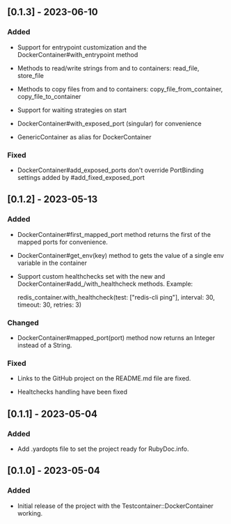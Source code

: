 ## [0.1.3] - 2023-06-10

### Added

- Support for entrypoint customization and the DockerContainer#with_entrypoint method

- Methods to read/write strings from and to containers: read_file, store_file

- Methods to copy files from and to containers: copy_file_from_container, copy_file_to_container

- Support for waiting strategies on start

- DockerContainer#with_exposed_port (singular) for convenience

- GenericContainer as alias for DockerContainer

### Fixed

- DockerContainer#add_exposed_ports don't override PortBinding settings added by #add_fixed_exposed_port


## [0.1.2] - 2023-05-13

### Added

- DockerContainer#first_mapped_port method returns the first of the
  mapped ports for convenience.

- DockerContainer#get_env(key) method to gets the value of a single
  env variable in the container

- Support custom healthchecks set with the new and
  DockerContainer#add_/with_healthcheck methods. Example:

  redis_container.with_healthcheck(test: ["redis-cli ping"], interval: 30, timeout: 30, retries: 3)

### Changed

- DockerContainer#mapped_port(port) method now returns an Integer instead of a String.

### Fixed

- Links to the GitHub project on the README.md file are fixed.

- Healtchecks handling have been fixed

## [0.1.1] - 2023-05-04

### Added

- Add .yardopts file to set the project ready for RubyDoc.info.

## [0.1.0] - 2023-05-04

### Added

- Initial release of the project with the Testcontainer::DockerContainer working.
